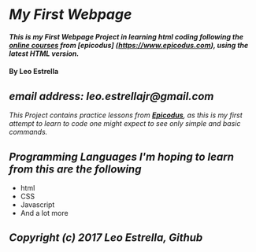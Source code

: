 # _My First Webpage_
#### _This is my **First** Webpage Project in learning html coding following the [**online courses**](https://www.learnhowtoprogram.com/courses) from [**epicodus**] (https://www.epicodus.com), using the latest HTML version._
####  By **Leo Estrella**
## _email address: leo.estrellajr@gmail.com_
_This Project contains practice lessons from [**Epicodus**](https://www.epicodus.com), as this is my first attempt to learn to code one might expect to see only simple and basic commands._
## _Programming Languages I'm hoping to learn from this are the following_
* html
* CSS
* Javascript
* And a lot more
## _Copyright (c) 2017 Leo Estrella, Github_
